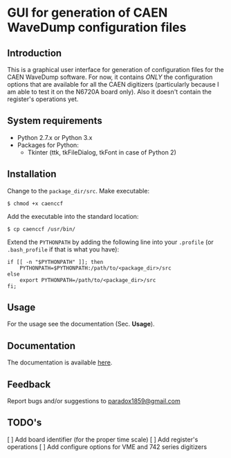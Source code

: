 # GUI for generation of CAEN WaveDump configuration files

## Introduction
This is a graphical user interface for generation of configuration files for the CAEN
WaveDump software. For now, it contains *ONLY* the configuration options that are
available for all the CAEN digitizers (particularly because I am able to test it on the
N6720A board only). Also it doesn't contain the register's operations yet.

## System requirements
  * Python 2.7.x or Python 3.x
  * Packages for Python:
    - Tkinter (ttk, tkFileDialog, tkFont in case of Python 2)

## Installation
Change to the `package_dir/src`. Make executable:
```
$ chmod +x caenccf
```
Add the executable into the standard location:
```
$ cp caenccf /usr/bin/
```
Extend the `PYTHONPATH` by adding the following line into your `.profile` (or `.bash_profile` if that is what you have):
```
if [[ -n "$PYTHONPATH" ]]; then
    PYTHONPATH=$PYTHONPATH:/path/to/<package_dir>/src
else
    export PYTHONPATH=/path/to/<package_dir>/src
fi;
```

## Usage
For the usage see the documentation (Sec. **Usage**).

## Documentation
The documentation is available [here](/doc/users_guide.pdf).

## Feedback
Report bugs and/or suggestions to paradox1859@gmail.com

## TODO's
 [ ] Add board identifier (for the proper time scale)
 [ ] Add register's operations
 [ ] Add configure options for VME and 742 series digitizers
